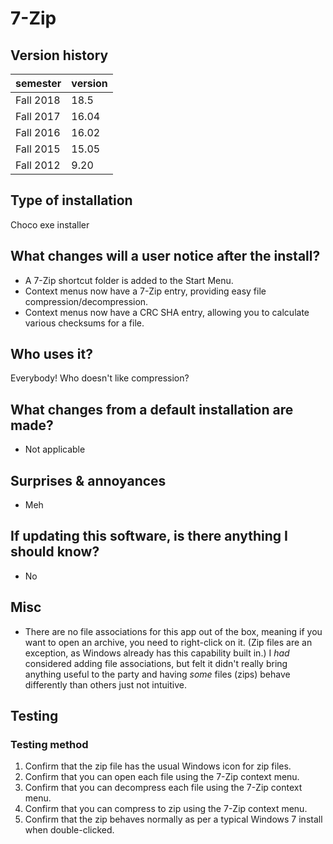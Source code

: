 # 7-Zip

## Version history

| semester | version |
| ---      | ---     |
| Fall 2018 | 18.5 |
| Fall 2017 | 16.04 |
| Fall 2016 | 16.02 |
| Fall 2015 | 15.05 |
| Fall 2012 | 9.20 |

## Type of installation

Choco exe installer

## What changes will a user notice after the install?

- A 7-Zip shortcut folder is added to the Start Menu.
- Context menus now have a 7-Zip entry, providing easy file compression/decompression.
- Context menus now have a CRC SHA entry, allowing you to calculate various checksums for a file.

## Who uses it?

Everybody! Who doesn't like compression?

## What changes from a default installation are made?

- Not applicable

## Surprises & annoyances

- Meh

## If updating this software, is there anything I should know?

- No

## Misc

- There are no file associations for this app out of the box, meaning if you want to open an archive, you need to right-click on it. (Zip files are an exception, as Windows already has this capability built in.) I *had* considered adding file associations, but felt it didn't really bring anything useful to the party and having *some* files (zips) behave differently than others just not intuitive.

## Testing

### Testing method

1. Confirm that the zip file has the usual Windows icon for zip files.
1. Confirm that you can open each file using the 7-Zip context menu.
1. Confirm that you can decompress each file using the 7-Zip context menu.
1. Confirm that you can compress to zip using the 7-Zip context menu.
1. Confirm that the zip behaves normally as per a typical Windows 7 install when double-clicked.